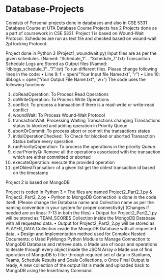 # Database-Projects
Consists of Personal projects done in databases and also in CSE 5331 Database Course at UTA
Database Course Projects has 2 Projects done as a part of coursework in CSE 5331. Project 1 is based on Wound-Wait Protocol.
Schedules are run as text file and checked based on wound-wait 2pl  locking Protocol.

Project done in Python 3 (Project1_woundwait.py)
Input files are as per the given schedules. (Named: “Schedule_1”… “Schedule_7”.txt)
Transaction Schedule Logs are Stored as Output files (Named: “dblogs_schedule_1”…”7”.txt)
To run different files. Please change following lines in the code:
• Line 9: f = open("Your Input file Name.txt", "r")
• Line 10: dbLogs = open("Your Output File Name.txt", 'w+')
The code uses the following functions:
1. doReadOperation: To Process Read Operations
2. doWriteOperation: To Process Write Operations
3. conflict: To process a transaction if there is a read-write or write-read conflict
4. woundWait: To Process Wound-Wait Protocol
5. transactionWait: Processing Waiting Transactions changing Transactions status to blocked and adding operation in Priority Queue
6. abortOrCommit: To process abort or commit the transactions states
7. initialOperationChecked: To Check for blocked or aborted Transaction Status before every operation.
8. runPriorityQoperation: To process the operations in the priority Queue.
9. clearPriorityQ: Remove all the operations associated with the transaction which are either committed or aborted
10. executeOperation: execute the provided operation
11. getOldestTransation: of a given list get the oldest transaction id based on the timestamp

Project 2 is based on MongoDB

Project is coded in Python 3
• The files are named Project2_Part2_1.py & Project2_Part2_2.py
• Python to MongoDB Connection is done in the code itself. (Please change the Database name and Collection name as per the naming
convention in your system for proper connectivity) (Changes if needed are on lines: 7-13 in both the files)
• Output for Project2_Part2_1.py will be stored as TEAM_SCORES Collection inside the MongoDB Database with all requested data.
• Output for Project2_Part2_2.py will be stored as PLAYER_DATA Collection inside the MongoDB Database with all requested data.
• Design and Implementation method used for Complex Nested Documents:
o Used PyMongo Python Module to Manage Connection to MongoDB Database and retrieve data.
o Made use of loops and operations to iterate through every object inside the JSON Array
o Made use of find operation of MongoDB to filter through required set of data in Stadiums, Teams, Schedule Results and Goals Collections.
o Once Final Output is ready, A new collection of the output list is made and uploaded back to MongoDB using the Insertmany Command.
